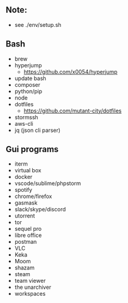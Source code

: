 ## Note:

- see ./env/setup.sh

## Bash

- brew
- hyperjump
  - https://github.com/x0054/hyperjump
- update bash
- composer
- python/pip
- node
- dotfiles
  - https://github.com/mutant-city/dotfiles
- stormssh
- aws-cli
- jq (json cli parser)

## Gui programs

- iterm
- virtual box
- docker
- vscode/sublime/phpstorm
- spotify
- chrome/firefox
- gasmask
- slack/skype/discord
- utorrent
- tor
- sequel pro
- libre office
- postman
- VLC
- Keka
- Moom
- shazam
- steam
- team viewer
- the unarchiver
- workspaces
